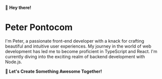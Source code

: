 👋 **Hey there!**

# Peter Pontocom

I'm Peter, a passionate front-end developer with a knack for crafting beautiful and intuitive user experiences. 
My journey in the world of web development has led me to become proficient in TypeScript and React.
I'm currently diving into the exciting realm of backend development with Node.js.

**🎨 Let's Create Something Awesome Together!**
